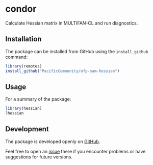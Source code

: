 condor
======

Calculate Hessian matrix in MULTIFAN-CL and run diagnostics.

Installation
------------

The package can be installed from GitHub using the `install_github` command:

```R
library(remotes)
install_github("PacificCommunity/ofp-sam-hessian")
```

Usage
-----

For a summary of the package:

```R
library(hessian)
?hessian
```

Development
-----------

The package is developed openly on
[GitHub](https://github.com/PacificCommunity/ofp-sam-hessian).

Feel free to open an
[issue](https://github.com/PacificCommunity/ofp-sam-hessian/issues) there if you
encounter problems or have suggestions for future versions.

